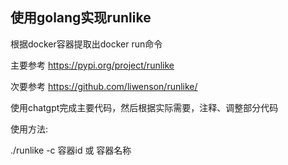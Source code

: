 ## 使用golang实现runlike

根据docker容器提取出docker run命令

主要参考 https://pypi.org/project/runlike

次要参考 https://github.com/liwenson/runlike/

使用chatgpt完成主要代码，然后根据实际需要，注释、调整部分代码

使用方法:

./runlike -c 容器id 或 容器名称
